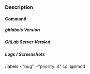 <!-- Thanks for taking the time to fill out this bug report! -->

### Description
<!-- Also tell us what you expected to happen? -->

#### Command
<!-- The command you executed, ensure to redact sensitive information -->

##### gitlabcis Version
<!-- What version of gitlabcis are you running? -->

##### GitLab Server Version
<!-- What version of GitLab server are you running? -->

##### Logs / Screenshots
<!-- Attach any relevant logs or screenshots -->

/labels ~"bug" ~"priority::4"
cc: @nmcd
